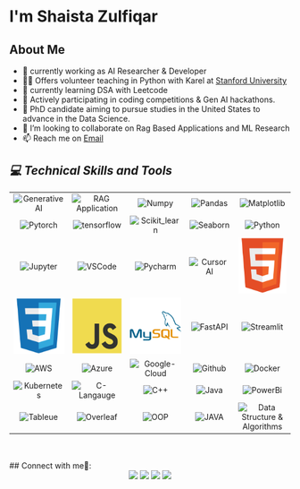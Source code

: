 <h1>I'm Shaista Zulfiqar</h1>

<h2>About Me</h2>

- 🔭 currently working as AI Researcher & Developer
- 👨‍🏫 Offers volunteer teaching in Python with Karel at <a href="https://www.linkedin.com/feed/update/urn:li:activity:7186485415325876225/">Stanford University</a>
- 🌱 currently learning DSA with Leetcode
- 🌱 Actively participating in coding competitions & Gen AI hackathons.
- 🌱 PhD candidate aiming to pursue studies in the United States to advance in the Data Science.
- 👯 I’m looking to collaborate on Rag Based Applications and ML Research
- 📫 Reach me on <a href="shaistazulfiqar61@gmail.com">Email</a>

<h2><i>💻 Technical Skills and Tools</i></h2>

<table width="100">

<tr>
    <td align='center'>
        <img src="https://eu-images.contentstack.com/v3/assets/blt6b0f74e5591baa03/bltfd36e68ac7a0f3b2/651b29bb3671b45abcc7e4c8/Generative_AI_(2).png?disable=upscale&width=1200&height=630&fit=crop" alt="Generative AI"  width="150px" height="100px">
    </td>
    <td align='center' width="190">
        <img src="https://admin.bentoml.com/uploads/simple_rag_workflow_091648ef39.png" alt="RAG Application"  width="150px" height="100px">
    </td>
    <td align='center'>
        <img src="https://encrypted-tbn0.gstatic.com/images?q=tbn:ANd9GcSMrTWz33b86nfIrgaW9jE_t-7VCcqJtjL-pg&s" alt="Numpy"  width="150px" height="100px">
    </td>
    <td align='center'>
        <img src="https://geo-python-site.readthedocs.io/en/latest/_images/pandas_logo.png" alt="Pandas"  width="150px" height="100px">
    </td>
     <td align='center'>
        <img src="https://d3mxt5v3yxgcsr.cloudfront.net/courses/18061/course_18061_image.png" alt="Matplotlib"  width="150px" height="100px">
    </td>
</tr>
 
<tr>
    <td align='center' width="190">
        <img src="https://pytorch.org/assets/images/pytorch-logo.png" alt="Pytorch" width="150px" height="100px">
    </td>
    <td align='center' width="190">
        <img src="https://www.vectorlogo.zone/logos/tensorflow/tensorflow-icon.svg" alt="tensorflow" width="150px" height="100px">
    </td>
     <td align='center' width="190">
        <img src="https://upload.wikimedia.org/wikipedia/commons/0/05/Scikit_learn_logo_small.svg" alt="Scikit_learn" width="150px" height="100px">
    </td>
     <td align='center' width="190">
        <img src="https://seaborn.pydata.org/_static/logo-wide-lightbg.svg" alt="Seaborn" width="150px" height="100px">
    </td>
     <td align='center' width="190">
        <img src="https://www.python.org/static/community_logos/python-logo.png" alt="Python" width="150px" height="100px">
    </td>
</tr>
<tr>
    <td align='center'>
        <img src="https://upload.wikimedia.org/wikipedia/commons/3/38/Jupyter_logo.svg" alt="Jupyter"  width="150px" height="100px">
    </td>
    <td align='center'>
        <img src="https://code.visualstudio.com/assets/images/code-stable.png" alt="VSCode"  width="150px" height="100px">
    </td>
    <td align='center'>
        <img src="https://resources.jetbrains.com/storage/products/company/brand/logos/PyCharm_icon.svg" alt="Pycharm"  width="150px" height="100px">
    </td>
    <td align='center'>
        <img src="https://avatars.githubusercontent.com/u/123131326?s=200&v=4" alt="Cursor AI"  width="150px" height="100px">
    </td>
    <td align='center'>
        <img src="https://raw.githubusercontent.com/devicons/devicon/master/icons/html5/html5-original.svg" alt="HTML"  width="150px" height="100px">
    </td>
</tr>
<tr>
    <td align='center'>
        <img src="https://raw.githubusercontent.com/devicons/devicon/master/icons/css3/css3-original.svg" alt="CSS"  width="150px" height="100px">
    </td>
    <td align='center'>
        <img src="https://raw.githubusercontent.com/devicons/devicon/master/icons/javascript/javascript-original.svg" alt="JS"  width="150px" height="100px">
    </td>
    <td align='center'>
        <img src="https://raw.githubusercontent.com/devicons/devicon/master/icons/mysql/mysql-original-wordmark.svg" alt="SQL"  width="150px" height="100px">
    </td>
    <td align='center'>
        <img src="https://raw.githubusercontent.com/tiangolo/fastapi/master/docs/img/icon-white.svg" alt="FastAPI"  width="150px" height="100px">
    </td>
    <td align='center'>
        <img src="	https://streamlit.io/images/brand/streamlit-logo-secondary-colormark-darktext.svg" alt="Streamlit"  width="150px" height="100px">
    </td>
</tr>
<tr>
    <td align='center'>
        <img src="	https://a0.awsstatic.com/libra-css/images/logos/aws_logo_smile_1200x630.png" alt="AWS"  width="150px" height="100px">
    </td>
    <td align='center'>
        <img src="https://azurecomcdn.azureedge.net/cvt-5cc4a0b33dd9e71183385a89a1e1e30372e51f04eb1d2fd87ed9f8ee92455b8b/images/page/services/azure-functions/hero-image.svg" alt="Azure"  width="150px" height="100px">
    </td>
    <td align='center'>
        <img src="	https://upload.wikimedia.org/wikipedia/commons/5/5f/Google_Cloud_logo.svg" alt="Google-Cloud"  width="150px" height="100px">
    </td>
    <td align='center'>
        <img src="https://github.githubassets.com/images/modules/logos_page/GitHub-Mark.png" alt="Github"  width="150px" height="100px">
    </td>
    <td align='center'>
        <img src="https://www.docker.com/wp-content/uploads/2022/03/vertical-logo-monochromatic.png" alt="Docker"  width="150px" height="100px">
    </td>
</tr>
<tr>
    <td align='center'>
        <img src="https://upload.wikimedia.org/wikipedia/commons/3/39/Kubernetes_logo_without_workmark.svg" alt="Kubernetes"  width="150px" height="100px">
    </td>
    <td align='center'>
        <img src="https://upload.wikimedia.org/wikipedia/commons/1/18/C_Programming_Language.svg" alt="C-Langauge"  width="150px" height="100px">
    </td>
    <td align='center'>
        <img src="https://upload.wikimedia.org/wikipedia/commons/1/18/ISO_C%2B%2B_Logo.svg" alt="C++"  width="150px" height="100px">
    </td>
    <td align='center'>
        <img src="https://www.vectorlogo.zone/logos/java/java-icon.svg" alt="Java"  width="150px" height="100px">
    </td>
    <td align='center'>
        <img src="https://upload.wikimedia.org/wikipedia/commons/c/cf/New_Power_BI_Logo.svg" alt="PowerBi"  width="150px" height="100px">
    </td>
</tr>

<tr>
    <td align='center'>
        <img src="https://upload.wikimedia.org/wikipedia/commons/4/4b/Tableau_Logo.png" alt="Tableue"  width="150px" height="100px">
    </td>
    <td align='center' width="190">
        <img src="	https://upload.wikimedia.org/wikipedia/commons/3/3b/Overleaf_logo.svg" alt="Overleaf"  width="150px" height="100px">
    </td>
    <td align='center'>
        <img src="./Images/oop.png" alt="OOP"  width="150px" height="100px">
    </td>
    <td align='center'>
        <img src="./Images/java.webp" alt="JAVA"  width="150px" height="100px">
    </td>
     <td align='center'>
        <img src="./Images/DSA.jpg" alt="Data Structure & Algorithms"  width="150px" height="100px">
    </td>
</tr>

</table>

<br />
<br />
## Connect with me🤝:
<div align="center">
    <a href="https://www.linkedin.com/in/shaistaz61/" target="_blank"><img src="https://img.shields.io/badge/-Shaista Zulfiqar-0077B5?style=flat&logo=Linkedin&logoColor=white"/></a>
    <a target="_blank" href="mailto:shaistazulfiqar61@gmail.com"><img src="https://img.shields.io/badge/-shaistazulfiqar61@gmail.com-D14836?style=flat&logo=Gmail&logoColor=white"/></a>
    <a href="https://leetcode.com/u/shaistadev7/" target="_blank"><img src="https://img.shields.io/badge/-Shaista Zulfiqar-FFA116?style=flat&logo=LeetCode&logoColor=white"/></a>
    <a href="https://lablab.ai/u/@ShaistaDev7" target="_blank"><img src="https://img.shields.io/badge/-LabLab Profile-3B5998?style=flat&logo=LabLab&logoColor=white"/></a>
</div>

